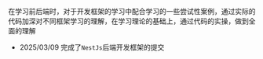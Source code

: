 在学习前后端时，对于开发框架的学习中配合学习的一些尝试性案例，通过实际的代码加深对不同框架学习的理解，在学习理论的基础上，通过代码的实操，做到全面的理解

- 2025/03/09 完成了`NestJs`后端开发框架的提交